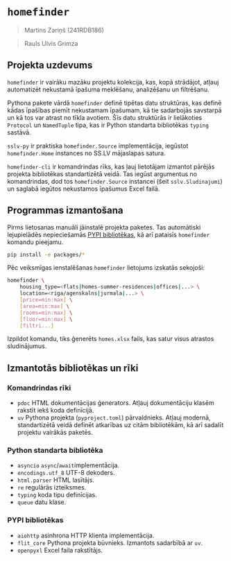 # `homefinder`

> Martins Zariņš (241RDB186)

> Rauls Ulvis Grimza


## Projekta uzdevums

`homefinder` ir vairāku mazāku projektu kolekcija, kas, kopā strādājot,
atļauj automatizēt nekustamā īpašuma meklēšanu, analizēšanu un filtrēšanu.

Pythona pakete vārdā `homefinder` definē tipētas datu struktūras, kas definē
kādas īpašības piemīt nekustamam īpašumam, kā tie sadarbojās savstarpā un kā
tos var atrast no tīkla avotiem. Šīs datu struktūrās ir lielākoties `Protocol`
un `NamedTuple` tipa, kas ir Python standarta bibliotēkas `typing` sastāvā.

`sslv-py` ir praktiska `homefinder.Source` implementācija, iegūstot `homefinder.Home`
instances no SS.LV mājaslapas satura.

`homefinder-cli` ir komandrindas rīks, kas ļauj lietotājam izmantot pārējās
projekta bibliotēkas standartizētā veidā. Tas iegūst argumentus no
komandrindas, dod tos `homefinder.Source` instancei (šeit `sslv.Sludinajumi`)
un saglabā iegūtos nekustamos īpašumus Excel failā.


## Programmas izmantošana

Pirms lietosanas manuāli jāinstalē projekta paketes. Tas automātiski
lejupielādēs nepieciešamās [PYPI bibliotēkas](#pypi-bibliotēkas), kā
arī pataisīs `homefinder` komandu pieejamu.

```sh
pip install -e packages/*
```

Pēc veiksmīgas ienstalēšanas `homefinder` lietojums izskatās sekojoši:

```sh
homefinder \
	housing_type=<flats|homes-summer-residences|offices|...> \
	location=<riga/agenskalns|jurmala|...> \
	[price=min:max] \
	[area=min:max] \
	[rooms=min:max] \
	[floor=min:max] \
	[filtri...]
```

Izpildot komandu, tiks ģenerēts `homes.xlsx` fails, kas satur visus
atrastos sludinājumus.


## Izmantotās bibliotēkas un rīki

### Komandrindas rīki

- `pdoc` HTML dokumentācijas ģenerators.
  Atļauj dokumentāciju klasēm rakstīt iekš koda definīcijā.
- `uv` Pythona projekta (`pyproject.toml`) pārvaldnieks.
  Atļauj modernā, standartizētā veidā definēt atkarības uz
  citām bibliotēkām, kā arī sadalīt projektu vairākās paketēs.

### Python standarta bibliotēka

- `asyncio` `async`/`await`implementācija.
- `encodings.utf_8` UTF-8 dekoders.
- `html.parser` HTML lasītājs.
- `re` regulārās izteiksmes.
- `typing` koda tipu definīcijas.
- `queue` datu klase.

### PYPI bibliotēkas

- `aiohttp` asinhrona HTTP klienta implementācija.
- `flit_core` Pythona projekta būvnieks.
  Izmantots sadarbībā ar `uv`.
- `openpyxl` Excel faila rakstītājs.


